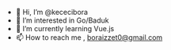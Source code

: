 - 👋 Hi, I’m @kececibora
- 👀 I’m interested in Go/Baduk
- 🌱 I’m currently learning Vue.js
- 📫 How to reach me , boraizzet0@gmail.com

<!---
kececibora/kececibora is a ✨ special ✨ repository because its `README.md` (this file) appears on your GitHub profile.
You can click the Preview link to take a look at your changes.
--->
